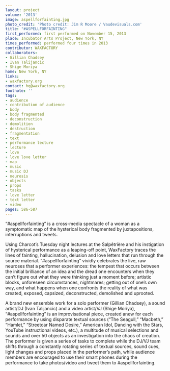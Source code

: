 ```yaml
---
layout: project
volume: '2013'
image: aspellforfainting.jpg
photo_credit: 'Photo credit: Jim R Moore / Vaudevisuals.com'
title: "#ASPELLFORFAINTING"
first_performed: first performed on November 15, 2013
place: Incubator Arts Project, New York, NY
times_performed: performed four times in 2013
contributor: WAXFACTORY
collaborators:
- Gillian Chadsey
- Ivan Talijancic
- Shige Moriya
home: New York, NY
links:
- waxfactory.org
contact: hq@waxfactory.org
footnote: ''
tags:
- audience
- contribution of audience
- body
- body fragmented
- deconstruction
- demolition
- destruction
- fragmentation
- text
- performance lecture
- lecture
- love
- love love letter
- map
- music
- music DJ
- neurosis
- objects
- props
- tasks
- love letter
- text letter
- video
pages: 586-587
---
```


“#aspellforfainting” is a cross-media spectacle of a woman as a symptomatic map of the hysterical body fragmented by juxtapositions, interruptions and tweets.

Using Charcot’s Tuesday night lectures at the Salpêtrière and his instigation of hysterical performance as a leaping-off point, WaxFactory traces the lines of fainting, hallucination, delusion and love letters that run through the source material. “#aspellforfainting” vividly celebrates the live, raw neuroses that a performer experiences: the tempest that occurs between the initial brilliance of an idea and the dread one encounters when they can’t figure out what they were thinking just a moment before; artistic blocks, unforeseen circumstances, nightmares; getting out of one’s own way, and what happens when one confronts the reality of what was created, exposed, capsized, deconstructed, demolished and uprooted.

A brand new ensemble work for a solo performer (Gillian Chadsey), a sound artist/DJ (Ivan Talijancic) and a video artist/VJ (Shige Moriya), “#aspellforfainting” is an improvisational piece, created anew for each performance by using disparate textual sources (“The Seagull,” “Macbeth,” “Hamlet,” “Streetcar Named Desire,” American Idol, Dancing with the Stars, YouTube instructional videos, etc.), a multitude of musical selections and sounds and over 50 objects as an investigation into the chaos of creation. The performer is given a series of tasks to complete while the DJ/VJ team shifts through a constantly rotating series of textual sources, sound cues, light changes and props placed in the performer’s path, while audience members are encouraged to use their smart phones during the performance to take photos/video and tweet them to #aspellforfainting.

